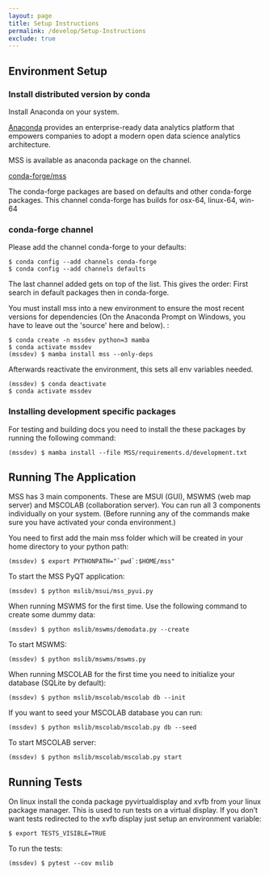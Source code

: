 ```yaml
---
layout: page
title: Setup Instructions
permalink: /develop/Setup-Instructions
exclude: true
---
```


## Environment Setup

### Install distributed version by conda

Install Anaconda on your system.

[Anaconda](https://www.continuum.io/why-anaconda) provides an
enterprise-ready data analytics platform that empowers companies to
adopt a modern open data science analytics architecture.

MSS is available as anaconda package on the channel.

[conda-forge/mss](https://anaconda.org/conda-forge/mss)

The conda-forge packages are based on defaults and other conda-forge
packages. This channel conda-forge has builds for osx-64, linux-64,
win-64

### conda-forge channel

Please add the channel conda-forge to your defaults:

    $ conda config --add channels conda-forge
    $ conda config --add channels defaults

The last channel added gets on top of the list. This gives the order:
First search in default packages then in conda-forge.

You must install mss into a new environment to ensure the most recent
versions for dependencies (On the Anaconda Prompt on Windows, you have
to leave out the 'source' here and below). :

    $ conda create -n mssdev python=3 mamba
    $ conda activate mssdev
    (mssdev) $ mamba install mss --only-deps

Afterwards reactivate the environment, this sets all env variables needed.

    (mssdev) $ conda deactivate
    $ conda activate mssdev

### Installing development specific packages

For testing and building docs you need to install the these packages by running the following command:

    (mssdev) $ mamba install --file MSS/requirements.d/development.txt

## Running The Application

MSS has 3 main components. These are MSUI (GUI), MSWMS (web map server) and MSCOLAB (collaboration server). You can run all 3 components individually on your system. (Before running any of the commands make sure you have activated your conda environment.)

You need to first add the main mss folder which will be created in your home directory to your python path:

    (mssdev) $ export PYTHONPATH="`pwd`:$HOME/mss"

To start the MSS PyQT application:

    (mssdev) $ python mslib/msui/mss_pyui.py

When running MSWMS for the first time. Use the following command to create some dummy data:

    (mssdev) $ python mslib/mswms/demodata.py --create

To start MSWMS:

    (mssdev) $ python mslib/mswms/mswms.py

When running MSCOLAB for the first time you need to initialize your database (SQLite by default):

    (mssdev) $ python mslib/mscolab/mscolab db --init

If you want to seed your MSCOLAB database you can run:

    (mssdev) $ python mslib/mscolab/mscolab.py db --seed

To start MSCOLAB server:

    (mssdev) $ python mslib/mscolab/mscolab.py start

## Running Tests

On linux install the conda package pyvirtualdisplay and xvfb from your linux package manager. This is used to run tests on a virtual display. If you don’t want tests redirected to the xvfb display just setup an environment variable:

    $ export TESTS_VISIBLE=TRUE

To run the tests:

    (mssdev) $ pytest --cov mslib
